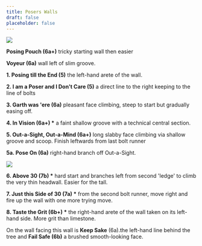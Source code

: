 ```yaml
---
title: Posers Walls
draft: false
placeholder: false
---
```


![](/img/peak/matlock/colehill-poser-lh.jpg)

**Posing Pouch (6a+)** tricky starting wall then easier

**Voyeur (6a)** wall left of slim groove.

**1\. Posing till the End (5)** the left-hand arete of the wall.

**2\. I am a Poser and I Don't Care (5)** a direct line to the right keeping to the line of bolts

**3\. Garth was 'ere (6a)** pleasant face climbing, steep to start but gradually easing off.

**4\. In Vision (6a+) \*** a faint shallow groove with a technical central section.

**5\. Out-a-Sight, Out-a-Mind (6a+)** long slabby face climbing via shallow groove and scoop. Finish leftwards from last bolt runner

**5a. Pose On (6a)** right-hand branch off Out-a-Sight.

![](/img/peak/matlock/colehill-above-30.jpg)

**6\. Above 30 (7b) \*** hard start and branches left from second 'ledge' to climb the very thin headwall. Easier for the tall.

**7\. Just this Side of 30 (7a) \*** from the second bolt runner, move right and fire up the wall with one more trying move.

**8\. Taste the Grit (6b+) \*** the right-hand arete of the wall taken on its left-hand side. More grit than limestone.

On the wall facing this wall is **Keep Sake** (6a).the left-hand line behind the tree and **Fail Safe (6b)** a brushed smooth-looking face.

